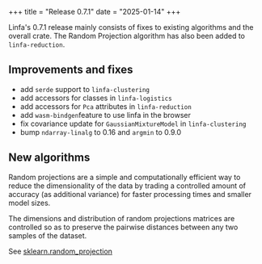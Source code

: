 +++
title = "Release 0.7.1"
date = "2025-01-14"
+++

Linfa's 0.7.1 release mainly consists of fixes to existing algorithms and the overall crate. The Random Projection algorithm has also been added to `linfa-reduction`.

## Improvements and fixes

 * add `serde` support to  `linfa-clustering`
 * add accessors for classes in `linfa-logistics` 
 * add accessors for `Pca` attributes in `linfa-reduction`
 * add `wasm-bindgen`feature to use linfa in the browser
 * fix covariance update for `GaussianMixtureModel` in `linfa-clustering`
 * bump `ndarray-linalg` to 0.16 and `argmin` to 0.9.0

## New algorithms

Random projections are a simple and computationally efficient way to reduce the dimensionality of the data by trading a controlled amount of accuracy (as additional variance) for faster processing times and smaller model sizes.

The dimensions and distribution of random projections matrices are controlled so as to preserve the pairwise distances between any two samples of the dataset.

See [sklearn.random_projection](https://scikit-learn.org/stable/api/sklearn.random_projection.html)
